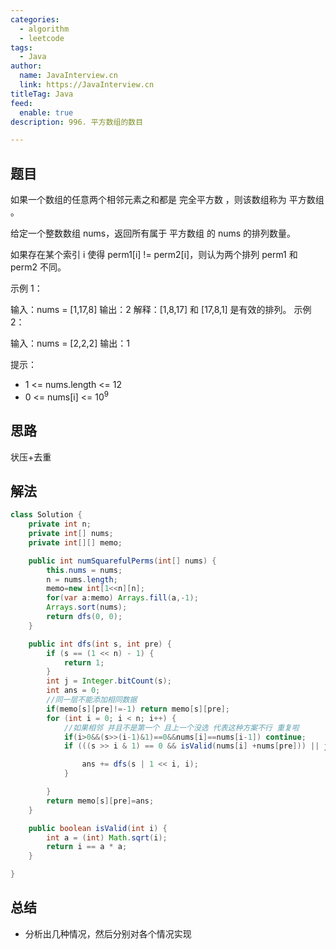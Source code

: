 ```yaml
---
categories:
  - algorithm
  - leetcode
tags:
  - Java
author: 
  name: JavaInterview.cn
  link: https://JavaInterview.cn
titleTag: Java
feed:
  enable: true
description: 996. 平方数组的数目

---
```


## 题目
如果一个数组的任意两个相邻元素之和都是 完全平方数 ，则该数组称为 平方数组 。

给定一个整数数组 nums，返回所有属于 平方数组 的 nums 的排列数量。

如果存在某个索引 i 使得 perm1[i] != perm2[i]，则认为两个排列 perm1 和 perm2 不同。



示例 1：

输入：nums = [1,17,8]
输出：2
解释：[1,8,17] 和 [17,8,1] 是有效的排列。
示例 2：

输入：nums = [2,2,2]
输出：1


提示：

* 1 <= nums.length <= 12
* 0 <= nums[i] <= 10<sup>9</sup>

## 思路

状压+去重


## 解法
```java
class Solution {
    private int n;
    private int[] nums;
    private int[][] memo;

    public int numSquarefulPerms(int[] nums) {
        this.nums = nums;
        n = nums.length;
        memo=new int[1<<n][n];
        for(var a:memo) Arrays.fill(a,-1);
        Arrays.sort(nums);
        return dfs(0, 0);
    }

    public int dfs(int s, int pre) {
        if (s == (1 << n) - 1) {
            return 1;
        }
        int j = Integer.bitCount(s);
        int ans = 0;
        //同一层不能添加相同数据
        if(memo[s][pre]!=-1) return memo[s][pre];
        for (int i = 0; i < n; i++) {
            //如果相邻 并且不是第一个 且上一个没选 代表这种方案不行 重复啦
            if(i>0&&(s>>(i-1)&1)==0&&nums[i]==nums[i-1]) continue;
            if (((s >> i & 1) == 0 && isValid(nums[i] +nums[pre])) || j == 0) {

                ans += dfs(s | 1 << i, i);
            }

        } 
        return memo[s][pre]=ans;
    }

    public boolean isValid(int i) {
        int a = (int) Math.sqrt(i);
        return i == a * a;
    }

}

```

## 总结

- 分析出几种情况，然后分别对各个情况实现 
